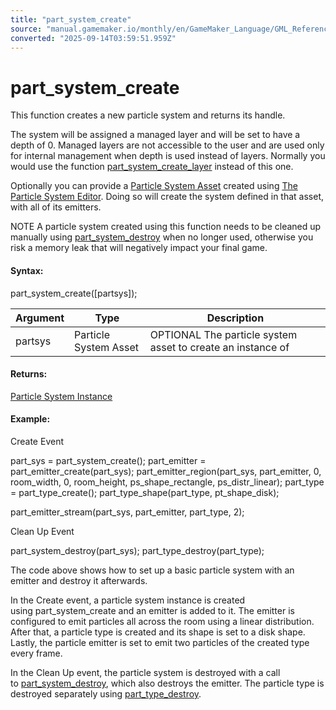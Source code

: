 ```yaml
---
title: "part_system_create"
source: "manual.gamemaker.io/monthly/en/GameMaker_Language/GML_Reference/Drawing/Particles/Particle_Systems/part_system_create.htm"
converted: "2025-09-14T03:59:51.959Z"
---
```


# part\_system\_create

This function creates a new particle system and returns its handle.

The system will be assigned a managed layer and will be set to have a depth of 0. Managed layers are not accessible to the user and are used only for internal management when depth is used instead of layers. Normally you would use the function [part\_system\_create\_layer](part_system_create_layer.md) instead of this one.

Optionally you can provide a [Particle System Asset](../../../../../The_Asset_Editors/Particle_Systems.md) created using [The Particle System Editor](../../../../../The_Asset_Editors/Particle_Systems.md). Doing so will create the system defined in that asset, with all of its emitters.

NOTE A particle system created using this function needs to be cleaned up manually using [part\_system\_destroy](../../../../../../../../GameMaker_Language/GML_Reference/Drawing/Particles/Particle_Systems/part_system_destroy.md) when no longer used, otherwise you risk a memory leak that will negatively impact your final game.

#### Syntax:

part\_system\_create(\[partsys\]);

| Argument | Type | Description |
| --- | --- | --- |
| partsys | Particle System Asset | OPTIONAL The particle system asset to create an instance of |

#### Returns:

[Particle System Instance](part_system_create.md)

#### Example:

Create Event

part\_sys = part\_system\_create();
part\_emitter = part\_emitter\_create(part\_sys);
part\_emitter\_region(part\_sys, part\_emitter, 0, room\_width, 0, room\_height, ps\_shape\_rectangle, ps\_distr\_linear);
part\_type = part\_type\_create();
part\_type\_shape(part\_type, pt\_shape\_disk);

part\_emitter\_stream(part\_sys, part\_emitter, part\_type, 2);

Clean Up Event

part\_system\_destroy(part\_sys);
part\_type\_destroy(part\_type);

The code above shows how to set up a basic particle system with an emitter and destroy it afterwards.

In the Create event, a particle system instance is created using part\_system\_create and an emitter is added to it. The emitter is configured to emit particles all across the room using a linear distribution. After that, a particle type is created and its shape is set to a disk shape. Lastly, the particle emitter is set to emit two particles of the created type every frame.

In the Clean Up event, the particle system is destroyed with a call to [part\_system\_destroy](../../../../../../../../GameMaker_Language/GML_Reference/Drawing/Particles/Particle_Systems/part_system_destroy.md), which also destroys the emitter. The particle type is destroyed separately using [part\_type\_destroy](../Particle_Types/part_type_destroy.md).